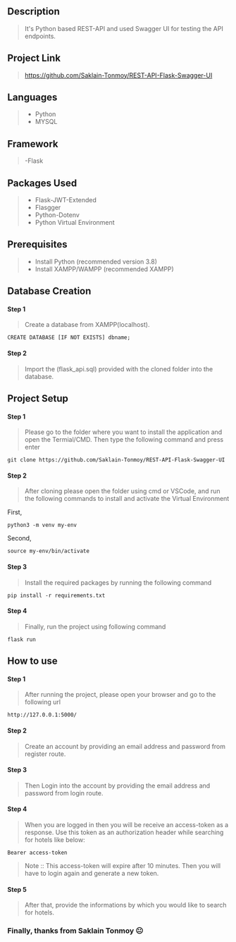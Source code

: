 ## Description
> It's Python based REST-API and used Swagger UI for testing the API endpoints.

## Project Link
> https://github.com/Saklain-Tonmoy/REST-API-Flask-Swagger-UI

## Languages
> - Python
> - MYSQL

## Framework
> -Flask

## Packages Used

> - Flask-JWT-Extended
> - Flasgger
> - Python-Dotenv
> - Python Virtual Environment

## Prerequisites

> - Install Python (recommended version 3.8)
> - Install XAMPP/WAMPP (recommended XAMPP)

## Database Creation
#### Step 1
> Create a database from XAMPP(localhost).

```
CREATE DATABASE [IF NOT EXISTS] dbname;
```
#### Step 2
> Import the (flask_api.sql) provided with the cloned folder into the database.


## Project Setup
#### Step 1

> Please go to the folder where you want to install the application and open the Termial/CMD. Then type the following command and press enter

```
git clone https://github.com/Saklain-Tonmoy/REST-API-Flask-Swagger-UI
```

#### Step 2
> After cloning please open the folder using cmd or VSCode, and run the following commands to install and activate the Virtual Environment

First,
```
python3 -m venv my-env
```
Second,
```
source my-env/bin/activate
```

#### Step 3
> Install the required packages by running the following command
```
pip install -r requirements.txt
```

#### Step 4
> Finally, run the project using following command

```
flask run
```

## How to use
#### Step 1
> After running the project, please open your browser and go to the following url
```
http://127.0.0.1:5000/
```

#### Step 2
> Create an account by providing an email address and password from register route.

#### Step 3
> Then Login into the account by providing the email address and password from login route.

#### Step 4
> When you are logged in then you will be receive an access-token as a response. Use this token as an authorization header while searching for hotels like below:

```
Bearer access-token
```
> Note :: This access-token will expire after 10 minutes. Then you will have to login again and generate a new token.

#### Step 5
> After that, provide the informations by which you would like to search for hotels.



### Finally, thanks from Saklain Tonmoy :neutral_face: